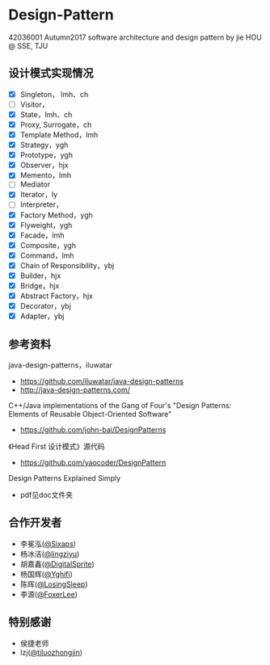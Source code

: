 # Design-Pattern
42036001 Autumn2017 software architecture and design pattern by jie HOU @ SSE, TJU


## 设计模式实现情况

- [x] Singleton， lmh、ch
- [ ] Visitor，
- [x] State，lmh、ch
- [x] Proxy, Surrogate，ch
- [x] Template Method，lmh
- [x] Strategy，ygh
- [x] Prototype，ygh
- [x] Observer，hjx
- [x] Memento，lmh
- [ ] Mediator
- [x] Iterator，ly
- [ ] Interpreter，
- [x] Factory Method，ygh
- [x] Flyweight，ygh
- [x] Facade，lmh
- [x] Composite，ygh
- [x] Command，lmh
- [x] Chain of Responsibility，ybj
- [x] Builder，hjx
- [x] Bridge，hjx
- [x] Abstract Factory，hjx
- [x] Decorator，ybj
- [x] Adapter，ybj

## 参考资料

java-design-patterns，iluwatar

- https://github.com/iluwatar/java-design-patterns 
- http://java-design-patterns.com/

C++/Java implementations of the Gang of Four's "Design Patterns: Elements of Reusable Object-Oriented Software"

- https://github.com/john-bai/DesignPatterns

《Head First 设计模式》源代码

- https://github.com/yaocoder/DesignPattern

Design Patterns Explained Simply

- pdf见doc文件夹

## 合作开发者

- 李冕泓([@Sixaps](https://github.com/Sixaps))
- 杨冰洁([@lingziyu](https://github.com/lingziyu))
- 胡嘉鑫([@DigitalSprite](https://github.com/DigitalSprite))
- 杨国辉([@Yghifi](https://github.com/Yghifi))
- 陈晖([@LosingSleep](https://github.com/LosingSleep))
- 李源([@FoxerLee](https://github.com/FoxerLee))

## 特别感谢

- 侯捷老师
- lzj([@tjluozhongjin](https://github.com/tjluozhongjin))


